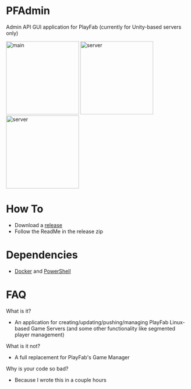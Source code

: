 # PFAdmin
Admin API GUI application for PlayFab (currently for Unity-based servers only)

<img src="https://i.imgur.com/NzKHvml.png" alt="main" width="200"/> <img src="https://i.imgur.com/uUPctYA.png" alt="server" width="200"/> <img src="https://i.imgur.com/p0vcGy0.png" alt="server" width="200"/>

# How To
- Download a [release](https://github.com/bphillips09/PFAdmin/releases/latest)
- Follow the ReadMe in the release zip

# Dependencies
- [Docker](https://www.docker.com/products/docker-desktop) and [PowerShell](https://github.com/PowerShell/PowerShell/releases/latest)

# FAQ
What is it?
- An application for creating/updating/pushing/managing PlayFab Linux-based Game Servers (and some other functionality like segmented player management)

What is it not?
- A full replacement for PlayFab's Game Manager

Why is your code so bad?
- Because I wrote this in a couple hours

